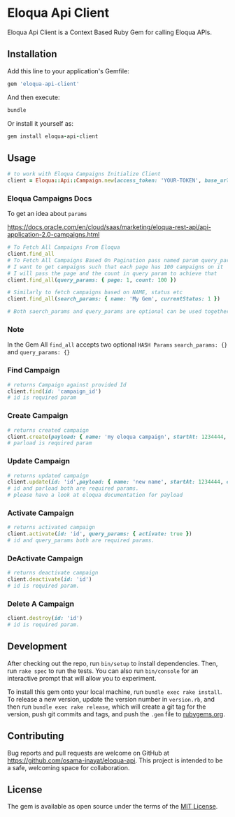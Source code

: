 # Eloqua Api Client

Eloqua Api Client is a Context Based Ruby Gem for calling Eloqua APIs.

## Installation

Add this line to your application's Gemfile:

```ruby
gem 'eloqua-api-client'
```

And then execute:

```ruby
bundle 
```

Or install it yourself as:

``` ruby
gem install eloqua-api-client
```

## Usage

```ruby
# to work with Eloqua Campaigns Initialize Client
client = Eloqua::Api::Campaign.new(access_token: 'YOUR-TOKEN', base_url: 'YOUR_BASE_URL')
```
### Eloqua Campaigns Docs
To get an idea about ```params```

https://docs.oracle.com/en/cloud/saas/marketing/eloqua-rest-api/api-application-2.0-campaigns.html

```ruby
# To Fetch All Campaigns From Eloqua
client.find_all
# To Fetch All Campaigns Based On Pagination pass named param query_params to find_all
# I want to get campaigns such that each page has 100 campaigns on it 
# I will pass the page and the count in query param to achieve that
client.find_all(query_params: { page: 1, count: 100 })

# Similarly to fetch campaigns based on NAME, status etc
client.find_all(search_params: { name: 'My Gem', currentStatus: 1 })

# Both saerch_params and query_params are optional can be used together also

```
### Note
In the Gem All ```find_all``` accepts two optional ```HASH Params``` ```search_params: {}``` and ```query_params: {}```

### Find Campaign
```ruby
# returns Campaign against provided Id 
client.find(id: 'campaign_id')
# id is required param
```
### Create Campaign
```ruby
# returns created campaign 
client.create(payload: { name: 'my eloqua campaign', startAt: 1234444, endAt: 120987,...})
# parload is required param
```

### Update Campaign
```ruby
# returns updated campaign
client.update(id: 'id',payload: { name: 'new name', startAt: 1234444, endAt: 12098 })
# id and parload both are required params.
# please have a look at eloqua documentation for payload 
```

### Activate Campaign
```ruby
# returns activated campaign
client.activate(id: 'id', query_params: { activate: true })
# id and query_params both are required params. 
```

### DeActivate Campaign
```ruby
# returns deactivate campaign
client.deactivate(id: 'id')
# id is required param. 
```

### Delete A Campaign
```ruby
client.destroy(id: 'id')
# id is required param. 
```


## Development

After checking out the repo, run `bin/setup` to install dependencies. Then, run `rake spec` to run the tests. You can also run `bin/console` for an interactive prompt that will allow you to experiment.

To install this gem onto your local machine, run `bundle exec rake install`. To release a new version, update the version number in `version.rb`, and then run `bundle exec rake release`, which will create a git tag for the version, push git commits and tags, and push the `.gem` file to [rubygems.org](https://rubygems.org).

## Contributing

Bug reports and pull requests are welcome on GitHub at https://github.com/osama-inayat/eloqua-api. This project is intended to be a safe, welcoming space for collaboration.

## License

The gem is available as open source under the terms of the [MIT License](https://opensource.org/licenses/MIT).
